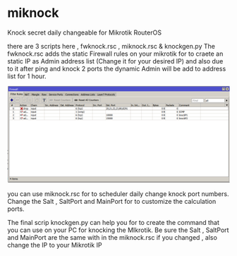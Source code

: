 # miknock
Knock secret daily changeable for Mikrotik RouterOS

there are 3 scripts here , fwknock.rsc , miknock.rsc & knockgen.py
The fwknock.rsc adds the static Firewall rules on your mikrotik for to craete an static IP as Admin address list
(Change it for your desired IP) and also due to it after ping and knock 2 ports the dynamic Admin will be add to 
address list for 1 hour.

![screenshot01](screenshot01.png)

you can use miknock.rsc for to scheduler daily change knock port numbers.
Change the Salt , SaltPort and MainPort for to customize the calculation ports.

The final scrip knockgen.py can help you for to create the command that you can use on your PC for knocking the
MIkrotik. Be sure the Salt , SaltPort and MainPort are the same with in the miknock.rsc if you changed , also change
the IP to your Mikrotik IP
